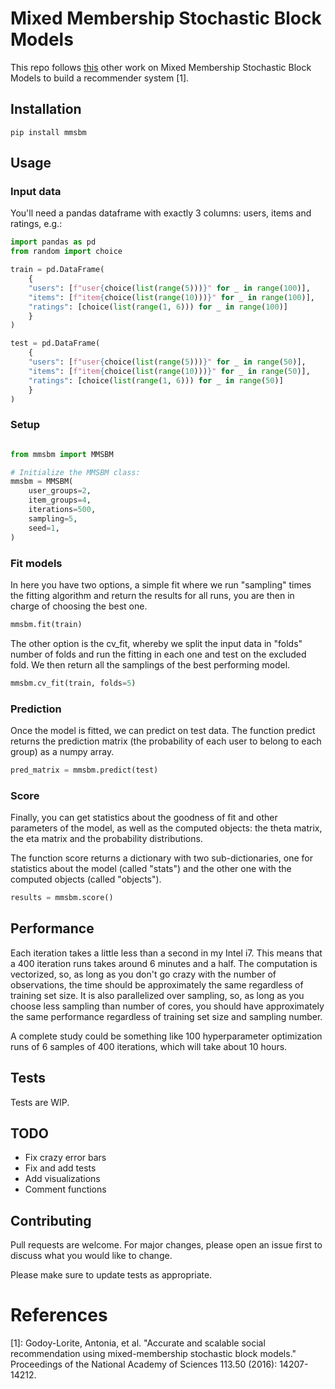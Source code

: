 # Mixed Membership Stochastic Block Models

This repo follows [this](https://github.com/agodoylo/MMSBMrecommender) 
other work on Mixed Membership Stochastic Block Models to build a recommender 
system [1].

## Installation

```
pip install mmsbm
```

## Usage

### Input data

You'll need a pandas dataframe with exactly 3 columns: users, items and ratings, e.g.:

```python
import pandas as pd
from random import choice

train = pd.DataFrame(
    {
    "users": [f"user{choice(list(range(5)))}" for _ in range(100)],
    "items": [f"item{choice(list(range(10)))}" for _ in range(100)],
    "ratings": [choice(list(range(1, 6))) for _ in range(100)]
    }
)

test = pd.DataFrame(
    {
    "users": [f"user{choice(list(range(5)))}" for _ in range(50)],
    "items": [f"item{choice(list(range(10)))}" for _ in range(50)],
    "ratings": [choice(list(range(1, 6))) for _ in range(50)]
    }
)

```

### Setup

```python

from mmsbm import MMSBM

# Initialize the MMSBM class:
mmsbm = MMSBM(
    user_groups=2,
    item_groups=4,
    iterations=500,
    sampling=5,
    seed=1,
)
```

### Fit models

In here you have two options, a simple fit where we run "sampling" times the fitting algorithm and return the results
for all runs, you are then in charge of choosing the best one. 

```python
mmsbm.fit(train)
```

The other option is the cv_fit, whereby we split the input data in "folds" number of folds
and run the fitting in each one and test on the excluded fold. We then return all the 
samplings of the best performing model.

```python
mmsbm.cv_fit(train, folds=5)
```

### Prediction

Once the model is fitted, we can predict on test data. The function predict returns
the prediction matrix (the probability of each user to belong to each group) as a numpy array.

```python
pred_matrix = mmsbm.predict(test)
```

### Score

Finally, you can get statistics about the goodness of fit and other parameters of the model, 
as well as the computed objects: the theta matrix, the eta matrix and the probability distributions.

The function score returns a dictionary with two sub-dictionaries, one for statistics about the model (called "stats") and 
the other one with the computed objects (called "objects").

```python
results = mmsbm.score()
```

## Performance

Each iteration takes a little less than a second in my Intel i7. This means that a
400 iteration runs takes around 6 minutes and a half. The computation 
is vectorized, so, as long as you don't go crazy with the number of observations, 
 the time should be approximately the same regardless of training set size. 
It is also parallelized over sampling, so, as long as you choose less sampling
than number of cores, you should have approximately the same performance 
regardless of training set size and sampling number.

A complete study could be something like 100 hyperparameter optimization runs
of 6 samples of 400 iterations, which will take about 10 hours. 

## Tests

Tests are WIP.


## TODO

- Fix crazy error bars
- Fix and add tests
- Add visualizations
- Comment functions

## Contributing
Pull requests are welcome. For major changes, please open an issue first to discuss what you would like to change.

Please make sure to update tests as appropriate.

# References
[1]: Godoy-Lorite, Antonia, et al. "Accurate and scalable social recommendation 
using mixed-membership stochastic block models." Proceedings of the National 
Academy of Sciences 113.50 (2016): 14207-14212.
